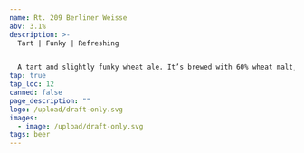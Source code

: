 ```yaml
---
name: Rt. 209 Berliner Weisse
abv: 3.1%
description: >-
  Tart | Funky | Refreshing 


  A tart and slightly funky wheat ale. It’s brewed with 60% wheat malt, single decocted and kettle soured. The result is super refreshing and thirst quenching. 
tap: true
tap_loc: 12
canned: false
page_description: ""
logo: /upload/draft-only.svg
images:
  - image: /upload/draft-only.svg
tags: beer
---
```

